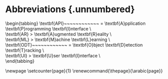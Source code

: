 # Abbreviations {.unnumbered}

\begin{tabbing}
\textbf{API}~~~~~~~~~~~~ \= \textbf{A}pplication \textbf{P}rogramming \textbf{I}nterface \\  
\textbf{AR} \> \textbf{A}ugmented \textbf{R}eality \\  
\textbf{ML} \> \textbf{M}achine \textbf{L}earning \\  
\textbf{ODT}~~~~~~~~~~~~ \= \textbf{O}bject \textbf{D}etection \textbf{T}racking \\  
\textbf{UI} \> \textbf{U}ser \textbf{I}nterface \\  
\end{tabbing}

\newpage
\setcounter{page}{1}
\renewcommand{\thepage}{\arabic{page}}
